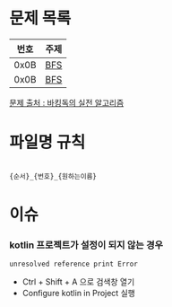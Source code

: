 # 문제 목록
|번호|주제|
| :--: | :--: |
|0x0B|[BFS](https://github.com/audxo112/kotlin-algorithm/blob/K004/0x0B_BFS/index.md)|
|0x0B|[BFS](https://github.com/audxo112/kotlin-algorithm/blob/K004/0x0C_BackTracking/index.md)|

[문제 출처 : 바킹독의 실전 알고리즘](https://github.com/encrypted-def/basic-algo-lecture)

# 파일명 규칙
<pre><code>
{순서}_{번호}_{원하는이름}
</code></pre>

# 이슈
### kotlin 프로젝트가 설정이 되지 않는 경우
`unresolved reference print Error`
- Ctrl + Shift + A 으로 검색창 열기
- Configure kotlin in Project 실행